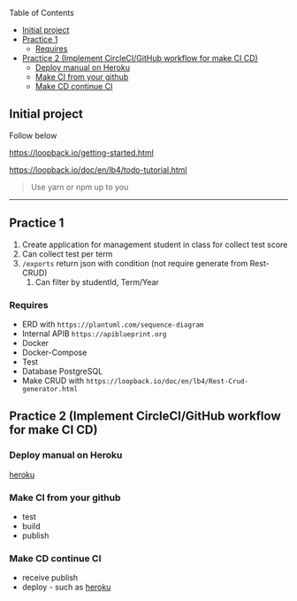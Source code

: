 Table of Contents

- [Initial project](#initial-project)
- [Practice 1](#practice-1)
  - [Requires](#requires)
- [Practice 2 (Implement CircleCI/GitHub workflow for make CI CD)](#practice-2-implement-circlecigithub-workflow-for-make-ci-cd)
  - [Deploy manual on Heroku](#deploy-manual-on-heroku)
  - [Make CI from your github](#make-ci-from-your-github)
  - [Make CD continue CI](#make-cd-continue-ci)

## Initial project

Follow below

https://loopback.io/getting-started.html

https://loopback.io/doc/en/lb4/todo-tutorial.html

> Use yarn or npm up to you

---

## Practice 1

1. Create application for management student in class for collect test score
2. Can collect test per term
3. `/exports` return json with condition (not require generate from Rest-CRUD)
   1. Can filter by studentId, Term/Year

### Requires

- ERD with `https://plantuml.com/sequence-diagram`
- Internal APIB `https://apiblueprint.org`
- Docker
- Docker-Compose
- Test
- Database PostgreSQL
- Make CRUD with `https://loopback.io/doc/en/lb4/Rest-Crud-generator.html`

## Practice 2 (Implement CircleCI/GitHub workflow for make CI CD)

### Deploy manual on Heroku

[heroku](https://www.heroku.com)

### Make CI from your github

- test
- build
- publish

### Make CD continue CI

- receive publish
- deploy - such as [heroku](https://www.heroku.com)
